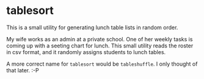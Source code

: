 # tablesort
This is a small utility for generating lunch table lists in random order.

My wife works as an admin at a private school.  One of her weekly tasks is coming up with a seeting chart for lunch.  This small utility reads the roster in csv format, and it randomly assigns students to lunch tables.  

A more correct name for `tablesort` would be `tableshuffle`.  I only thought of that later.  :-P
